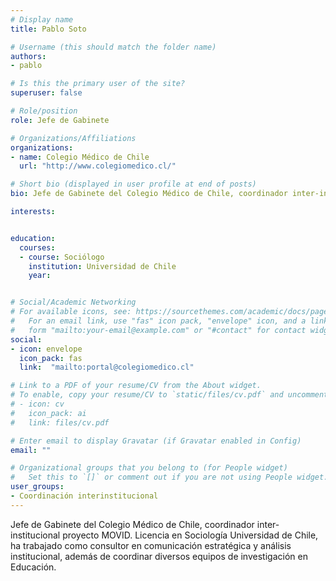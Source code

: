 ```yaml
---
# Display name
title: Pablo Soto

# Username (this should match the folder name)
authors:
- pablo

# Is this the primary user of the site?
superuser: false

# Role/position
role: Jefe de Gabinete

# Organizations/Affiliations
organizations:
- name: Colegio Médico de Chile
  url: "http://www.colegiomedico.cl/"

# Short bio (displayed in user profile at end of posts)
bio: Jefe de Gabinete del Colegio Médico de Chile, coordinador inter-institucional proyecto MOVID. Licencia en Sociología Universidad de Chile, ha trabajado como consultor en comunicación estratégica y análisis institucional, además de coordinar diversos equipos de investigación en Educación.

interests:


education:
  courses:
  - course: Sociólogo
    institution: Universidad de Chile
    year:


# Social/Academic Networking
# For available icons, see: https://sourcethemes.com/academic/docs/page-builder/#icons
#   For an email link, use "fas" icon pack, "envelope" icon, and a link in the
#   form "mailto:your-email@example.com" or "#contact" for contact widget.
social:
- icon: envelope
  icon_pack: fas
  link:  "mailto:portal@colegiomedico.cl"

# Link to a PDF of your resume/CV from the About widget.
# To enable, copy your resume/CV to `static/files/cv.pdf` and uncomment the lines below.
# - icon: cv
#   icon_pack: ai
#   link: files/cv.pdf

# Enter email to display Gravatar (if Gravatar enabled in Config)
email: ""

# Organizational groups that you belong to (for People widget)
#   Set this to `[]` or comment out if you are not using People widget.
user_groups:
- Coordinación interinstitucional
---
```


Jefe de Gabinete del Colegio Médico de Chile, coordinador inter-institucional proyecto MOVID. Licencia en Sociología Universidad de Chile, ha trabajado como consultor en comunicación estratégica y análisis institucional, además de coordinar diversos equipos de investigación en Educación.
